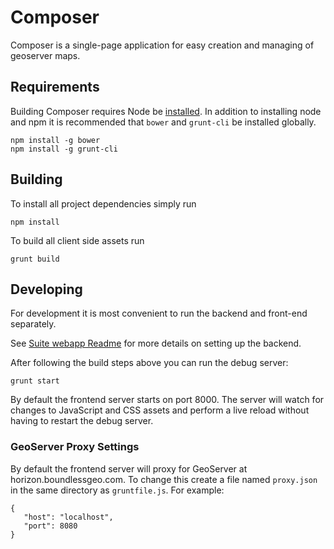 # Composer

Composer is a single-page application for easy creation and managing of geoserver maps.

## Requirements

Building Composer requires Node be [installed](http://nodejs.org/). In addition to 
installing node and npm it is recommended that `bower` and `grunt-cli` be installed 
globally.

    npm install -g bower
    npm install -g grunt-cli

## Building

To install all project dependencies simply run
    
    npm install

To build all client side assets run
    
    grunt build

## Developing

For development it is most convenient to run the backend and front-end 
separately. 

See [Suite webapp Readme](https://github.com/boundlessgeo/suite/tree/master/geoserver/webapp#developing) for more details on setting up the backend.

After following the build steps above you can run the debug server:

    grunt start

By default the frontend server starts on port 8000. The server will watch for
changes to JavaScript and CSS assets and perform a live reload without having 
to restart the debug server.

### GeoServer Proxy Settings

By default the frontend server will proxy for GeoServer at 
horizon.boundlessgeo.com. To change this create a file named `proxy.json` in the
same directory as `gruntfile.js`. For example:

    {
       "host": "localhost",
       "port": 8080
    }

